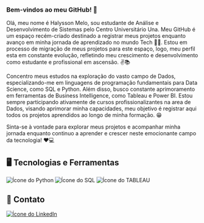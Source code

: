 ### Bem-vindos ao meu GitHub! 👋

Olá, meu nome é Halysson Melo, sou estudante de Análise e Desenvolvimento de Sistemas pelo Centro Universitário Una. Meu GitHub é um espaço recém-criado destinado a registrar meus projetos enquanto avanço em minha jornada de aprendizado no mundo Tech 👨‍💻. Estou em processo de migração de meus projetos para este espaço, logo, meu perfil esta em constante evolução, refletindo meu crescimento e desenvolvimento como estudante e profissional em ascensão. ✌📚

Concentro meus estudos na exploração do vasto campo de Dados, especializando-me em linguagens de programação fundamentais para Data Science, como SQL e Python. Além disso, busco constante aprimoramento em ferramentas de Business Intelligence, como Tableau e Power BI. Estou sempre participando ativamente de cursos profissionalizantes na area de Dados, visando aprimorar minha capacidades, meu objetivo é registrar aqui todos os projetos aprendidos ao longo de minha formação. 😁 

Sinta-se à vontade para explorar meus projetos e acompanhar minha jornada enquanto continuo a aprender e crescer neste emocionante campo da tecnologia! ❤💻

## 🖥 Tecnologias e Ferramentas

![Ícone do Python](https://img.shields.io/badge/PYTHON-3776AB?style=for-the-badge&logo=python&logoColor=green) ![Ícone do SQL](https://img.shields.io/badge/SQL-3776AB?style=for-the-badge&logo=python&logoColor=red) ![Ícone do TABLEAU](https://img.shields.io/badge/TABLEAU-3776AB?style=for-the-badge&logo=python&logoColor=yellow)

##  📧 Contato

[![Ícone do LinkedIn](https://img.shields.io/badge/LinkedIn-0077B5?style=for-the-badge&logo=linkedin&logoColor=white)](https://www.linkedin.com/in/halysson-melo-487936261/) 
